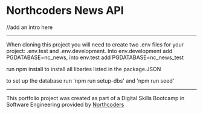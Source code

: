 # Northcoders News API

//add an intro here

---

When cloning this project you will need to create two .env files for your project: .env.test and .env.development. Into env.development add PGDATABASE=nc_news, into env.test add PGDATABASE=nc_news_test

run npm install to install all libaries listed in the package.JSON

to set up the database run 'npm run setup-dbs' and 'npm run seed'

---

This portfolio project was created as part of a Digital Skills Bootcamp in Software Engineering provided by [Northcoders](https://northcoders.com/)
